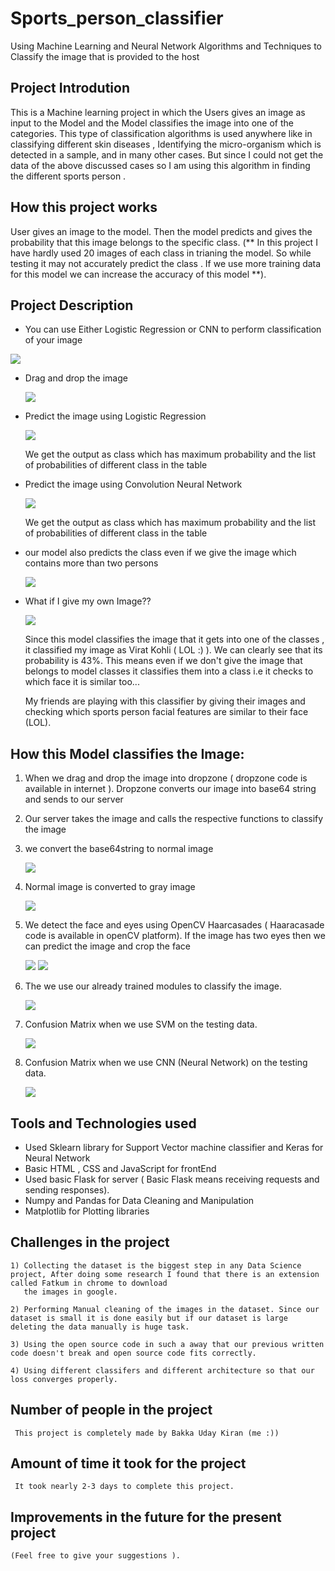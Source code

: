 # Sports_person_classifier
Using Machine Learning and Neural Network Algorithms and Techniques to Classify the image that is provided to the host

## Project Introdution

This is a Machine learning project in which the Users gives an image as input to the Model and the Model classifies the image into one of the categories. 
This type of classification algorithms is used anywhere like in classifying different skin diseases , Identifying the micro-organism which is detected in a sample, and in many other cases.
But since I could not get the data of the above discussed cases so I am using this algorithm in finding the different sports person . 

## How this project works
 
 User gives an image to the model. Then the model predicts and gives the probability that this image belongs to 
 the specific class. (** In this project I have hardly used 20 images of each class in trianing the model. So while testing it may not accurately predict the class . If we use more 
 training data for this model we can increase the accuracy of this model **).
 
 ## Project Description
 
 * You can use Either Logistic Regression or CNN to perform classification of your image
 
  <img src="https://github.com/Udaysonu/Sports_person_classifier/blob/main/screenshots/Capture.JPG">
  
  
 
 * Drag and drop the image
 
   <img src="https://github.com/Udaysonu/Sports_person_classifier/blob/main/screenshots/zero.png">
   
   

 * Predict the image using Logistic Regression
 
    <img src="https://github.com/Udaysonu/Sports_person_classifier/blob/main/screenshots/four.JPG">
    

 
    We get the output as class which has maximum probability and the list of probabilities of different class in the table
    
    
    
 * Predict the image using Convolution Neural Network
 
     <img src="https://github.com/Udaysonu/Sports_person_classifier/blob/main/screenshots/five.JPG">
     

    We get the output as class which has maximum probability and the list of probabilities of different class in the table
    
    

 * our model also predicts the class even if we give the image which contains more than two persons
  
     <img src="https://github.com/Udaysonu/Sports_person_classifier/blob/main/screenshots/six.JPG">
     
     

 * What if I give my own Image??
    
     <img src="https://github.com/Udaysonu/Sports_person_classifier/blob/main/screenshots/nine.JPG">

    Since this model classifies the image that it gets into one of the classes , it classified my image as Virat Kohli ( LOL :) ). We can clearly see that its
    probability is 43%. This means even if we don't give the image that belongs to model classes it classifies them into a class i.e it checks to which face it is similar too...
    
    My friends are playing with this classifier by giving their images and checking which sports person facial features are similar to their face (LOL).
    
    
    
## How this Model classifies the Image:
  
  1) When we drag and drop the image into dropzone ( dropzone code is available in internet ). Dropzone converts our image into base64 string and sends to our server
  2) Our server takes the image and calls the respective functions to classify the image
  3) we convert the base64string to normal image
  
     <img src="https://github.com/Udaysonu/Sports_person_classifier/blob/main/screenshots/_1.JPG">
     
     

  4) Normal image is converted to gray image
  
     <img src="https://github.com/Udaysonu/Sports_person_classifier/blob/main/screenshots/_2.JPG">
  
  
  
  5) We detect the face and eyes using OpenCV Haarcasades ( Haaracasade code is available in openCV platform).
     If the image has two eyes then we can predict the image and crop the face
     
        <img src="https://github.com/Udaysonu/Sports_person_classifier/blob/main/screenshots/_3.JPG">
        
        <img src="https://github.com/Udaysonu/Sports_person_classifier/blob/main/screenshots/_4.JPG">




  6) The we use our already trained modules to classify the image.
        
      <img src="https://github.com/Udaysonu/Sports_person_classifier/blob/main/screenshots/eleven.JPG">
      
      

  7) Confusion Matrix when we use SVM on the testing data.
  
     <img src="https://github.com/Udaysonu/Sports_person_classifier/blob/main/screenshots/twelve.JPG">
     
     

  8) Confusion Matrix when we use CNN (Neural Network) on the testing data.
  
     <img src="https://github.com/Udaysonu/Sports_person_classifier/blob/main/screenshots/thirteen.JPG">
     
     

  
  ## Tools and Technologies used
  
  * Used Sklearn library for Support Vector machine classifier and Keras for Neural Network
  * Basic HTML , CSS and JavaScript for frontEnd 
  * Used basic Flask for server ( Basic Flask means receiving requests and sending responses).
  * Numpy and Pandas for Data Cleaning and Manipulation
  * Matplotlib for Plotting libraries
  
  ## Challenges in the project
  
    1) Collecting the dataset is the biggest step in any Data Science project, After doing some research I found that there is an extension called Fatkum in chrome to download 
       the images in google.
    
    2) Performing Manual cleaning of the images in the dataset. Since our dataset is small it is done easily but if our dataset is large deleting the data manually is huge task.
    
    3) Using the open source code in such a away that our previous written code doesn't break and open source code fits correctly.
    
    4) Using different classifers and different architecture so that our loss converges properly.
    
   ## Number of people in the project
   
     This project is completely made by Bakka Uday Kiran (me :))
   
   ## Amount of time it took for the project
   
     It took nearly 2-3 days to complete this project.
     
   ## Improvements in the future for the present project
   
    (Feel free to give your suggestions ).
    
